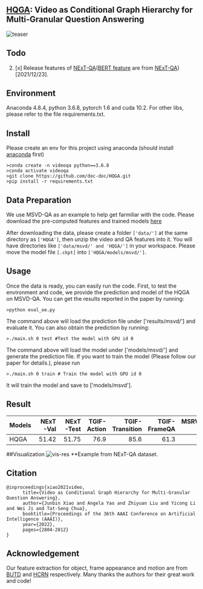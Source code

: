 ## [HQGA](https://arxiv.org/pdf/2112.06197v2.pdf): Video as Conditional Graph Hierarchy for Multi-Granular Question Answering

![teaser](https://github.com/doc-doc/HQGA/blob/main/introduction.png)

## Todo
2. [x] Release features of [NExT-QA](https://drive.google.com/file/d/1vU9IEW0GvXz3wzumfu9X8lm4ri2SBjLB/view?usp=sharing)([BERT feature](https://drive.google.com/file/d/1KtpduE0SViUYFjZq81hlSmgEr7e2QrUa/view?usp=sharing) are from [NExT-QA](https://github.com/doc-doc/NExT-QA))[2021/12/23].

## Environment

Anaconda 4.8.4, python 3.6.8, pytorch 1.6 and cuda 10.2. For other libs, please refer to the file requirements.txt.

## Install
Please create an env for this project using anaconda (should install [anaconda](https://docs.anaconda.com/anaconda/install/linux/) first)
```
>conda create -n videoqa python==3.6.8
>conda activate videoqa
>git clone https://github.com/doc-doc/HQGA.git
>pip install -r requirements.txt
```
## Data Preparation
We use MSVD-QA as an example to help get farmiliar with the code. Please download the pre-computed features and trained models [here](https://drive.google.com/file/d/1MrupFq8jubEA4nEl4CppR5Rddz9rW_6Z/view?usp=sharing)

After downloading the data, please create a folder ```['data/']``` at the same directory as ```['HQGA']```, then unzip the video and QA features into it. You will have directories like ```['data/msvd/' and 'HQGA/']``` in your workspace. Please move the model file ```[.ckpt]``` into ```['HQGA/models/msvd/']```. 


## Usage
Once the data is ready, you can easily run the code. First, to test the environment and code, we provide the prediction and model of the HQGA on MSVD-QA. 
You can get the results reported in the paper by running: 
```
>python eval_oe.py
```
The command above will load the prediction file under ['results/msvd/'] and evaluate it. 
You can also obtain the prediction by running: 
```
>./main.sh 0 test #Test the model with GPU id 0
```
The command above will load the model under ['models/msvd/'] and generate the prediction file.
If you want to train the model (Please follow our paper for details.), please run
```
>./main.sh 0 train # Train the model with GPU id 0
```
It will train the model and save to ['models/msvd']. 

## Result 
| Models                  | NExT-Val | NExT-Test | TGIF-Action | TGIF-Transition | TGIF-FrameQA | MSRVTT-QA | MSVD-QA|
| -------------------------| --------: | ----: | ----: | ----: | ---:| --------: | ----:|
| HQGA                  |   51.42   | 51.75 | 76.9  | 85.6  | 61.3|     38.6  | 41.2 |

##Visualization
![vis-res](https://github.com/doc-doc/HQGA/blob/main/vis-res.png)
**Example from NExT-QA dataset.
## Citation
```
@inproceedings{xiao2021video,
      title={Video as Conditional Graph Hierarchy for Multi-Granular Question Answering}, 
      author={Junbin Xiao and Angela Yao and Zhiyuan Liu and Yicong Li and Wei Ji and Tat-Seng Chua},
      booktitle={Proceedings of the 36th AAAI Conference on Artificial Intelligence (AAAI)},
      year={2022},
      pages={2804-2812}
}
```
## Acknowledgement
Our feature extraction for object, frame appearance and motion are from [BUTD](https://github.com/MILVLG/bottom-up-attention.pytorch) and [HCRN](https://github.com/thaolmk54/hcrn-videoqa) respectively. Many thanks the authors for their great work and code!
